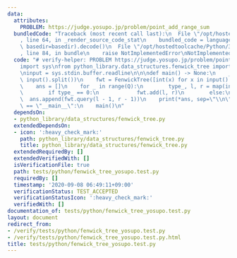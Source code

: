```yaml
---
data:
  attributes:
    PROBLEM: https://judge.yosupo.jp/problem/point_add_range_sum
  bundledCode: "Traceback (most recent call last):\n  File \"/opt/hostedtoolcache/Python/3.8.5/x64/lib/python3.8/site-packages/onlinejudge_verify/documentation/build.py\"\
    , line 64, in _render_source_code_stat\n    bundled_code = language.bundle(stat.path,\
    \ basedir=basedir).decode()\n  File \"/opt/hostedtoolcache/Python/3.8.5/x64/lib/python3.8/site-packages/onlinejudge_verify/languages/python.py\"\
    , line 84, in bundle\n    raise NotImplementedError\nNotImplementedError\n"
  code: "# verify-helper: PROBLEM https://judge.yosupo.jp/problem/point_add_range_sum\n\
    import sys\nfrom python_library.data_structures.fenwick_tree import FenwickTree\n\
    \ninput = sys.stdin.buffer.readline\n\n\ndef main() -> None:\n    _, Q = map(int,\
    \ input().split())\n    fwt = FenwickTree([int(x) for x in input().split()])\n\
    \    ans = []\n    for _ in range(Q):\n        type_, l, r = map(int, input().split())\n\
    \        if type_ == 0:\n            fwt.add(l, r)\n        else:\n          \
    \  ans.append(fwt.query(l - 1, r - 1))\n    print(*ans, sep=\"\\n\")\n\n\nif __name__\
    \ == \"__main__\":\n    main()\n"
  dependsOn:
  - python_library/data_structures/fenwick_tree.py
  extendedDependsOn:
  - icon: ':heavy_check_mark:'
    path: python_library/data_structures/fenwick_tree.py
    title: python_library/data_structures/fenwick_tree.py
  extendedRequiredBy: []
  extendedVerifiedWith: []
  isVerificationFile: true
  path: tests/python/fenwick_tree_yosupo.test.py
  requiredBy: []
  timestamp: '2020-09-08 06:49:11+09:00'
  verificationStatus: TEST_ACCEPTED
  verificationStatusIcon: ':heavy_check_mark:'
  verifiedWith: []
documentation_of: tests/python/fenwick_tree_yosupo.test.py
layout: document
redirect_from:
- /verify/tests/python/fenwick_tree_yosupo.test.py
- /verify/tests/python/fenwick_tree_yosupo.test.py.html
title: tests/python/fenwick_tree_yosupo.test.py
---
```

